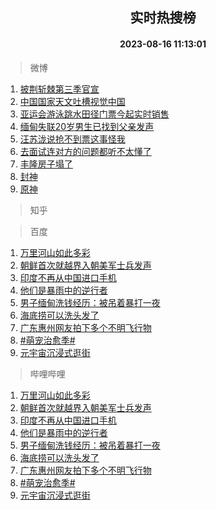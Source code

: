 <div align="center"><h2>实时热搜榜</h2><h4>2023-08-16 11:13:01</h4></div>

> 微博  

1. [披荆斩棘第三季官宣](https://s.weibo.com/weibo?q=%23%E6%8A%AB%E8%8D%86%E6%96%A9%E6%A3%98%E7%AC%AC%E4%B8%89%E5%AD%A3%E5%AE%98%E5%AE%A3%23&t=31&band_rank=1&Refer=top)<br />
2. [中国国家天文吐槽视觉中国](https://s.weibo.com/weibo?q=%23%E4%B8%AD%E5%9B%BD%E5%9B%BD%E5%AE%B6%E5%A4%A9%E6%96%87%E5%90%90%E6%A7%BD%E8%A7%86%E8%A7%89%E4%B8%AD%E5%9B%BD%23&t=31&band_rank=2&Refer=top)<br />
3. [亚运会游泳跳水田径门票今起实时销售](https://s.weibo.com/weibo?q=%23%E4%BA%9A%E8%BF%90%E4%BC%9A%E6%B8%B8%E6%B3%B3%E8%B7%B3%E6%B0%B4%E7%94%B0%E5%BE%84%E9%97%A8%E7%A5%A8%E4%BB%8A%E8%B5%B7%E5%AE%9E%E6%97%B6%E9%94%80%E5%94%AE%23&t=31&band_rank=3&Refer=top)<br />
4. [缅甸失联20岁男生已找到父亲发声](https://s.weibo.com/weibo?q=%23%E7%BC%85%E7%94%B8%E5%A4%B1%E8%81%9420%E5%B2%81%E7%94%B7%E7%94%9F%E5%B7%B2%E6%89%BE%E5%88%B0%E7%88%B6%E4%BA%B2%E5%8F%91%E5%A3%B0%23&t=31&band_rank=4&Refer=top)<br />
5. [汪苏泷说抢不到票这事怪我](https://s.weibo.com/weibo?q=%23%E6%B1%AA%E8%8B%8F%E6%B3%B7%E8%AF%B4%E6%8A%A2%E4%B8%8D%E5%88%B0%E7%A5%A8%E8%BF%99%E4%BA%8B%E6%80%AA%E6%88%91%23&t=31&band_rank=5&Refer=top)<br />
6. [去面试连对方的问题都听不太懂了](https://s.weibo.com/weibo?q=%E5%8E%BB%E9%9D%A2%E8%AF%95%E8%BF%9E%E5%AF%B9%E6%96%B9%E7%9A%84%E9%97%AE%E9%A2%98%E9%83%BD%E5%90%AC%E4%B8%8D%E5%A4%AA%E6%87%82%E4%BA%86&t=31&band_rank=6&Refer=top)<br />
7. [丰隆房子塌了](https://s.weibo.com/weibo?q=%23%E4%B8%B0%E9%9A%86%E6%88%BF%E5%AD%90%E5%A1%8C%E4%BA%86%23&t=31&band_rank=7&Refer=top)<br />
8. [封神](https://s.weibo.com/weibo?q=%E5%B0%81%E7%A5%9E&t=31&band_rank=8&Refer=top)<br />
9. [原神](https://s.weibo.com/weibo?q=%E5%8E%9F%E7%A5%9E&t=31&band_rank=9&Refer=top)<br />

> 知乎  


> 百度  

1. [万里河山如此多彩](https://www.baidu.com/s?wd=%E4%B8%87%E9%87%8C%E6%B2%B3%E5%B1%B1%E5%A6%82%E6%AD%A4%E5%A4%9A%E5%BD%A9&sa=fyb_news&rsv_dl=fyb_news)<br />
2. [朝鲜首次就越界入朝美军士兵发声](https://www.baidu.com/s?wd=%E6%9C%9D%E9%B2%9C%E9%A6%96%E6%AC%A1%E5%B0%B1%E8%B6%8A%E7%95%8C%E5%85%A5%E6%9C%9D%E7%BE%8E%E5%86%9B%E5%A3%AB%E5%85%B5%E5%8F%91%E5%A3%B0&sa=fyb_news&rsv_dl=fyb_news)<br />
3. [印度不再从中国进口手机](https://www.baidu.com/s?wd=%E5%8D%B0%E5%BA%A6%E4%B8%8D%E5%86%8D%E4%BB%8E%E4%B8%AD%E5%9B%BD%E8%BF%9B%E5%8F%A3%E6%89%8B%E6%9C%BA&sa=fyb_news&rsv_dl=fyb_news)<br />
4. [他们是暴雨中的逆行者](https://www.baidu.com/s?wd=%E4%BB%96%E4%BB%AC%E6%98%AF%E6%9A%B4%E9%9B%A8%E4%B8%AD%E7%9A%84%E9%80%86%E8%A1%8C%E8%80%85&sa=fyb_news&rsv_dl=fyb_news)<br />
5. [男子缅甸洗钱经历：被吊着暴打一夜](https://www.baidu.com/s?wd=%E7%94%B7%E5%AD%90%E7%BC%85%E7%94%B8%E6%B4%97%E9%92%B1%E7%BB%8F%E5%8E%86%EF%BC%9A%E8%A2%AB%E5%90%8A%E7%9D%80%E6%9A%B4%E6%89%93%E4%B8%80%E5%A4%9C&sa=fyb_news&rsv_dl=fyb_news)<br />
6. [海底捞可以洗头发了](https://www.baidu.com/s?wd=%E6%B5%B7%E5%BA%95%E6%8D%9E%E5%8F%AF%E4%BB%A5%E6%B4%97%E5%A4%B4%E5%8F%91%E4%BA%86&sa=fyb_news&rsv_dl=fyb_news)<br />
7. [广东惠州网友拍下多个不明飞行物](https://www.baidu.com/s?wd=%E5%B9%BF%E4%B8%9C%E6%83%A0%E5%B7%9E%E7%BD%91%E5%8F%8B%E6%8B%8D%E4%B8%8B%E5%A4%9A%E4%B8%AA%E4%B8%8D%E6%98%8E%E9%A3%9E%E8%A1%8C%E7%89%A9&sa=fyb_news&rsv_dl=fyb_news)<br />
8. [#萌宠治愈季#](https://www.baidu.com/s?wd=%23%E8%90%8C%E5%AE%A0%E6%B2%BB%E6%84%88%E5%AD%A3%23&sa=fyb_news&rsv_dl=fyb_news)<br />
9. [元宇宙沉浸式逛街](https://www.baidu.com/s?wd=%E5%85%83%E5%AE%87%E5%AE%99%E6%B2%89%E6%B5%B8%E5%BC%8F%E9%80%9B%E8%A1%97&sa=fyb_news&rsv_dl=fyb_news)<br />

> 哔哩哔哩  

1. [万里河山如此多彩](https://www.baidu.com/s?wd=%E4%B8%87%E9%87%8C%E6%B2%B3%E5%B1%B1%E5%A6%82%E6%AD%A4%E5%A4%9A%E5%BD%A9&sa=fyb_news&rsv_dl=fyb_news)<br />
2. [朝鲜首次就越界入朝美军士兵发声](https://www.baidu.com/s?wd=%E6%9C%9D%E9%B2%9C%E9%A6%96%E6%AC%A1%E5%B0%B1%E8%B6%8A%E7%95%8C%E5%85%A5%E6%9C%9D%E7%BE%8E%E5%86%9B%E5%A3%AB%E5%85%B5%E5%8F%91%E5%A3%B0&sa=fyb_news&rsv_dl=fyb_news)<br />
3. [印度不再从中国进口手机](https://www.baidu.com/s?wd=%E5%8D%B0%E5%BA%A6%E4%B8%8D%E5%86%8D%E4%BB%8E%E4%B8%AD%E5%9B%BD%E8%BF%9B%E5%8F%A3%E6%89%8B%E6%9C%BA&sa=fyb_news&rsv_dl=fyb_news)<br />
4. [他们是暴雨中的逆行者](https://www.baidu.com/s?wd=%E4%BB%96%E4%BB%AC%E6%98%AF%E6%9A%B4%E9%9B%A8%E4%B8%AD%E7%9A%84%E9%80%86%E8%A1%8C%E8%80%85&sa=fyb_news&rsv_dl=fyb_news)<br />
5. [男子缅甸洗钱经历：被吊着暴打一夜](https://www.baidu.com/s?wd=%E7%94%B7%E5%AD%90%E7%BC%85%E7%94%B8%E6%B4%97%E9%92%B1%E7%BB%8F%E5%8E%86%EF%BC%9A%E8%A2%AB%E5%90%8A%E7%9D%80%E6%9A%B4%E6%89%93%E4%B8%80%E5%A4%9C&sa=fyb_news&rsv_dl=fyb_news)<br />
6. [海底捞可以洗头发了](https://www.baidu.com/s?wd=%E6%B5%B7%E5%BA%95%E6%8D%9E%E5%8F%AF%E4%BB%A5%E6%B4%97%E5%A4%B4%E5%8F%91%E4%BA%86&sa=fyb_news&rsv_dl=fyb_news)<br />
7. [广东惠州网友拍下多个不明飞行物](https://www.baidu.com/s?wd=%E5%B9%BF%E4%B8%9C%E6%83%A0%E5%B7%9E%E7%BD%91%E5%8F%8B%E6%8B%8D%E4%B8%8B%E5%A4%9A%E4%B8%AA%E4%B8%8D%E6%98%8E%E9%A3%9E%E8%A1%8C%E7%89%A9&sa=fyb_news&rsv_dl=fyb_news)<br />
8. [#萌宠治愈季#](https://www.baidu.com/s?wd=%23%E8%90%8C%E5%AE%A0%E6%B2%BB%E6%84%88%E5%AD%A3%23&sa=fyb_news&rsv_dl=fyb_news)<br />
9. [元宇宙沉浸式逛街](https://www.baidu.com/s?wd=%E5%85%83%E5%AE%87%E5%AE%99%E6%B2%89%E6%B5%B8%E5%BC%8F%E9%80%9B%E8%A1%97&sa=fyb_news&rsv_dl=fyb_news)<br />
